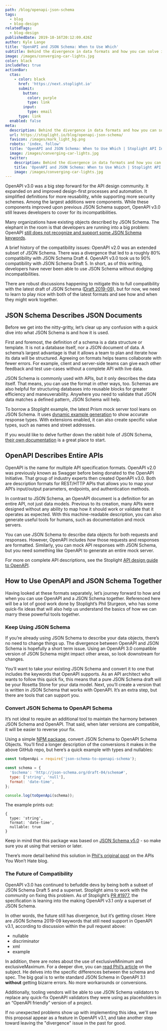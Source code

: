 ```yaml
---
path: /blog/openapi-json-schema
tags:
  - blog
  - blog-design
relatedTags:
  - blog-design
publishedDate: 2019-10-16T20:12:09.426Z
author: Kyle Lange
title: 'OpenAPI and JSON Schema: When to Use Which'
subtitle: Behind the divergence in data formats and how you can solve it
image: /images/converging-car-lights.jpg
color: black
includeToc: true
actionBar:
  ctas:
    - color: black
      href: 'https://next.stoplight.io'
      submit:
        button:
          color: purple
          type: link
        input:
          type: email
      type: link
  enabled: false
meta:
  description: Behind the divergence in data formats and how you can solve it
  url: https://stoplight.io/blog/openapi-json-schema/
  favicon: /images/mark_light_bg.png
  robots: 'index, follow'
  title: 'OpenAPI and JSON Schema: When to Use Which | Stoplight API Intersection'
  image: /images/converging-car-lights.jpg
  twitter:
    description: Behind the divergence in data formats and how you can solve it
    title: 'OpenAPI and JSON Schema: When to Use Which | Stoplight API Intersection'
    image: /images/converging-car-lights.jpg
---
```

OpenAPI v3.0 was a big step forward for the API design community. It expanded on and improved design-first processes and automation. It simplified definitions for more reusability, while supporting more security schemes. Among the largest additions were components. While these components improved upon previous JSON Schema support, OpenAPI v3.0 still leaves developers to cover for its incompatibilities.

Many organizations have existing objects described by JSON Schema. The elephant in the room is that developers are running into a big problem: OpenAPI [still does not recognize and support some JSON Schema keywords](https://apisyouwonthate.com/blog/openapi-and-json-schema-divergence-part-1).

A brief history of the compatibility issues: OpenAPI v2.0 was an extended subset of JSON Schema. There was a divergence that led to a roughly 80% compatibility with JSON Schema Draft 4. OpenAPI v3.0 took us to 90% compatibility with JSON Schema Draft 5. In short, as of this writing, developers have never been able to use JSON Schema without dodging incompatibilities.

There are robust discussions happening to mitigate this to full compatibility with the latest draft of JSON Schema ([Draft 2019-09](http://json-schema.org/specification.html)), but for now, we need to learn to play nice with both of the latest formats and see how and when they might work together.

## JSON Schema Describes JSON Documents

Before we get into the nitty-gritty, let’s clear up any confusion with a quick dive into what JSON Schema is and how it is used.

First and foremost, the definition of a schema is a data structure or template. It is not a database itself, nor a JSON document of data. A schema’s largest advantage is that it allows a team to plan and iterate how its data will be structured. Agreeing on formats helps teams collaborate with fewer errors. For example, client and server-side teams can give each other feedback and test use-cases without a complete API with live data.

JSON Schema is commonly used with APIs, but it only describes the data itself. That means, you can use the format in other ways, too. Schemas are also helpful for structuring databases into reusable blocks for greater efficiency and maneuverability. Anywhere you need to validate that JSON data matches a defined pattern, JSON Schema will help.

To borrow a Stoplight example, the latest Prism mock server tool leans on JSON Schema. It uses [dynamic example generation](https://stoplight.io/blog/prism-v3/#built-in-support-for-openapi-3.0-from-the-ground-up) to show accurate response types. With extensions enabled, it can also create specific value types, such as names and street addresses.

If you would like to delve further down the rabbit hole of JSON Schema, [their own documentation](https://json-schema.org/understanding-json-schema/) is a great place to start.

## OpenAPI Describes Entire APIs

OpenAPI is the name for multiple API specification formats. OpenAPI v2.0 was previously known as Swagger before being donated to the OpenAPI Initiative. That group of industry experts then created OpenAPI v3.0. Both are description formats for REST/HTTP APIs that allows you to map your API’s input/output parameters, endpoints, and authentication methods.

In contrast to JSON Schema, an OpenAPI document is a definition for an entire API, not just data models. Previous to its creation, many APIs were designed without any ability to map how it should work or validate that it operates as expected. With this machine-readable description, you can also generate useful tools for humans, such as documentation and mock servers.

You can use JSON Schema to describe data objects for both requests and responses. However, OpenAPI includes _how_ those requests and responses are formatted. Similarly, you can mock API responses with JSON Schema, but you need something like OpenAPI to generate an entire mock server.

For more on complete API descriptions, see the Stoplight [API design guide to OpenAPI](https://stoplight.io/api-design-guide/openapi/).

## How to Use OpenAPI and JSON Schema Together

Having looked at these formats separately, let’s journey forward to how and when you can use OpenAPI and a JSON Schema together.  Referenced here will be a lot of good work done by Stoplight’s Phil Sturgeon, who has some quick-fix ideas that will also help us understand the basics of how we can marry these powerful tools together.

### Keep Using JSON Schema

If you’re already using JSON Schema to describe your data objects, there’s no need to change things up. The divergence between OpenAPI and JSON Schema is hopefully a short term issue. Using an OpenAPI 3.0 compatible version of JSON Schema might impact other areas, so look downstream for changes.

You’ll want to take your existing JSON Schema and convert it to one that includes the keywords that OpenAPI supports. As an API architect who wants to follow this quick fix, this means that a pure JSON Schema draft will be your Rosetta Stone for your data model. Next, you’ll create a version that is written in JSON Schema that works with OpenAPI. It’s an extra step, but there are tools that can support you.

### Convert JSON Schema to OpenAPI Schema

It’s not ideal to require an additional tool to maintain the harmony between JSON Schema and OpenAPI. That said, when later versions are compatible, it will be easier to reverse your fix.

Using a simple [NPM package](https://github.com/openapi-community/json-schema-to-openapi-schema),  convert JSON Schema to OpenAPI Schema Objects. You’ll find a longer description of the conversions it makes in the above GitHub repo, but here’s a quick example with types and nullables:

```javascript
const toOpenApi = require('json-schema-to-openapi-schema');

const schema = {
  '$schema': 'http://json-schema.org/draft-04/schema#',
  type: ['string', 'null'],
  format: 'date-time',
};

console.log(toOpenApi(schema));
```

The example prints out:

```
{
  type: 'string',
  format: 'date-time',
  nullable: true
}
```

Keep in mind that this package was based on [JSON Schema v5.0](http://json-schema.org/specification-links.html#draft-5) - so make sure you at using that version or later.

There’s more detail behind this solution in [Phil's original post](https://apisyouwonthate.com/blog/solving-openapi-and-json-schema-divergence) on the APIs You Won’t Hate blog.

### The Future of Compatibility

OpenAPI v3.0 has continued to befuddle devs by being both a subset of JSON Schema Draft 5 and a superset. Stoplight aims to work with the community on fixing this problem. As of Stoplight’s [PR #1977](https://github.com/OAI/OpenAPI-Specification/pull/1977), the specification is leaning into the making OpenAPI v3.1 _only_ a superset of JSON Schema.

In other words, the future still has divergence, but it’s getting closer. Here are JSON Schema 2019-09 keywords that still need support in OpenAPI v3.1, according to discussion within the pull request above:

* nullable
* discriminator
* xml
* example

In addition, there are notes about the use of exclusiveMinimum and exclusiveMaximum. For a deeper dive, you can [read Phil’s article](https://phil.tech/2019/09/07/update-openapi-json-schema/) on the subject. He delves into the specific differences between the schema and spec. The big goal is to write standard JSON Schema in OpenAPI 3.1 **without** getting bizarre errors. No more workarounds or conversions.

Additionally, tooling vendors will be able to use JSON Schema validators to replace any quick-fix OpenAPI validators they were using as placeholders in an “OpenAPI friendly” version of a project.

If no unexpected problems show up with implementing this idea, we'll see this proposal appear as a feature in OpenAPI v3.1, and take another step toward leaving the "divergence" issue in the past for good.
